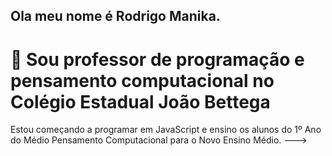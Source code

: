 ## Ola meu nome é Rodrigo Manika.
# 👀 Sou professor de programação e pensamento computacional no Colégio Estadual João Bettega

Estou começando a programar em JavaScript e ensino os alunos do 1º Ano do Médio Pensamento Computacional para o Novo Ensino Médio.
--->
